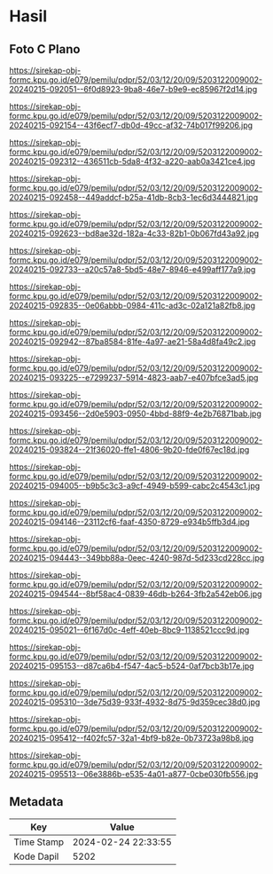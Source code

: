 # Hasil

## Foto C Plano

https://sirekap-obj-formc.kpu.go.id/e079/pemilu/pdpr/52/03/12/20/09/5203122009002-20240215-092051--6f0d8923-9ba8-46e7-b9e9-ec85967f2d14.jpg

https://sirekap-obj-formc.kpu.go.id/e079/pemilu/pdpr/52/03/12/20/09/5203122009002-20240215-092154--43f6ecf7-db0d-49cc-af32-74b017f99206.jpg

https://sirekap-obj-formc.kpu.go.id/e079/pemilu/pdpr/52/03/12/20/09/5203122009002-20240215-092312--436511cb-5da8-4f32-a220-aab0a3421ce4.jpg

https://sirekap-obj-formc.kpu.go.id/e079/pemilu/pdpr/52/03/12/20/09/5203122009002-20240215-092458--449addcf-b25a-41db-8cb3-1ec6d3444821.jpg

https://sirekap-obj-formc.kpu.go.id/e079/pemilu/pdpr/52/03/12/20/09/5203122009002-20240215-092623--bd8ae32d-182a-4c33-82b1-0b067fd43a92.jpg

https://sirekap-obj-formc.kpu.go.id/e079/pemilu/pdpr/52/03/12/20/09/5203122009002-20240215-092733--a20c57a8-5bd5-48e7-8946-e499aff177a9.jpg

https://sirekap-obj-formc.kpu.go.id/e079/pemilu/pdpr/52/03/12/20/09/5203122009002-20240215-092835--0e06abbb-0984-411c-ad3c-02a121a82fb8.jpg

https://sirekap-obj-formc.kpu.go.id/e079/pemilu/pdpr/52/03/12/20/09/5203122009002-20240215-092942--87ba8584-81fe-4a97-ae21-58a4d8fa49c2.jpg

https://sirekap-obj-formc.kpu.go.id/e079/pemilu/pdpr/52/03/12/20/09/5203122009002-20240215-093225--e7299237-5914-4823-aab7-e407bfce3ad5.jpg

https://sirekap-obj-formc.kpu.go.id/e079/pemilu/pdpr/52/03/12/20/09/5203122009002-20240215-093456--2d0e5903-0950-4bbd-88f9-4e2b76871bab.jpg

https://sirekap-obj-formc.kpu.go.id/e079/pemilu/pdpr/52/03/12/20/09/5203122009002-20240215-093824--21f36020-ffe1-4806-9b20-fde0f67ec18d.jpg

https://sirekap-obj-formc.kpu.go.id/e079/pemilu/pdpr/52/03/12/20/09/5203122009002-20240215-094005--b9b5c3c3-a9cf-4949-b599-cabc2c4543c1.jpg

https://sirekap-obj-formc.kpu.go.id/e079/pemilu/pdpr/52/03/12/20/09/5203122009002-20240215-094146--23112cf6-faaf-4350-8729-e934b5ffb3d4.jpg

https://sirekap-obj-formc.kpu.go.id/e079/pemilu/pdpr/52/03/12/20/09/5203122009002-20240215-094443--349bb88a-0eec-4240-987d-5d233cd228cc.jpg

https://sirekap-obj-formc.kpu.go.id/e079/pemilu/pdpr/52/03/12/20/09/5203122009002-20240215-094544--8bf58ac4-0839-46db-b264-3fb2a542eb06.jpg

https://sirekap-obj-formc.kpu.go.id/e079/pemilu/pdpr/52/03/12/20/09/5203122009002-20240215-095021--6f167d0c-4eff-40eb-8bc9-1138521ccc9d.jpg

https://sirekap-obj-formc.kpu.go.id/e079/pemilu/pdpr/52/03/12/20/09/5203122009002-20240215-095153--d87ca6b4-f547-4ac5-b524-0af7bcb3b17e.jpg

https://sirekap-obj-formc.kpu.go.id/e079/pemilu/pdpr/52/03/12/20/09/5203122009002-20240215-095310--3de75d39-933f-4932-8d75-9d359cec38d0.jpg

https://sirekap-obj-formc.kpu.go.id/e079/pemilu/pdpr/52/03/12/20/09/5203122009002-20240215-095412--f402fc57-32a1-4bf9-b82e-0b73723a98b8.jpg

https://sirekap-obj-formc.kpu.go.id/e079/pemilu/pdpr/52/03/12/20/09/5203122009002-20240215-095513--06e3886b-e535-4a01-a877-0cbe030fb556.jpg


## Metadata

| Key        | Value               |
| ---------- | ------------------- |
| Time Stamp | 2024-02-24 22:33:55 |
| Kode Dapil | 5202                |



